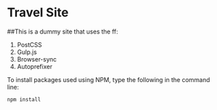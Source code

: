 # Travel Site

##This is a dummy site that uses the ff:

1. PostCSS
2. Gulp.js
4. Browser-sync
5. Autoprefixer

To install packages used using NPM, type the following in the command line:

```npm install```

